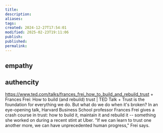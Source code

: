 ```yaml
---
title: 
description: 
aliases: 
tags: 
created: 2024-12-27T17:54:01
modified: 2025-02-23T19:11:06
publish: 
published: 
permalink: 
---
```



## empathy

## authencity


https://www.ted.com/talks/frances_frei_how_to_build_and_rebuild_trust + Frances Frei: How to build (and rebuild) trust | TED Talk + Trust is the foundation for everything we do. But what do we do when it's broken? In an eye-opening talk, Harvard Business School professor Frances Frei gives a crash course in trust: how to build it, maintain it and rebuild it -- something she worked on during a recent stint at Uber. "If we can learn to trust one another more, we can have unprecedented human progress," Frei says.
